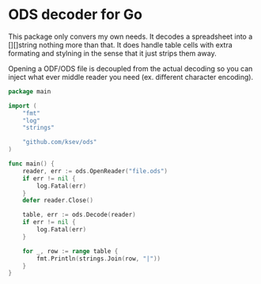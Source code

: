 # ODS decoder for Go

This package only convers my own needs. It decodes a spreadsheet into a [][]string nothing more than that.
It does handle table cells with extra formating and stylning in the sense that it just strips them away.

Opening a ODF/ODS file is decoupled from the actual decoding so you can inject what ever middle reader you need (ex. different character encoding).

```go
package main

import (
	"fmt"
	"log"
	"strings"

	"github.com/ksev/ods"
)

func main() {
	reader, err := ods.OpenReader("file.ods")
	if err != nil {
		log.Fatal(err)
	}
	defer reader.Close()

	table, err := ods.Decode(reader)
	if err != nil {
		log.Fatal(err)
	}

	for _, row := range table {
		fmt.Println(strings.Join(row, "|"))
	}
}
```
